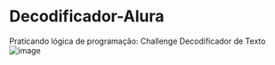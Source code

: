 # Decodificador-Alura
Praticando lógica de programação: Challenge Decodificador de Texto
![image](https://github.com/comfortablycamel/Decodificador-Alura/assets/174260284/e1acb5f3-8e13-44a1-9caf-c4bfc7205e61)

